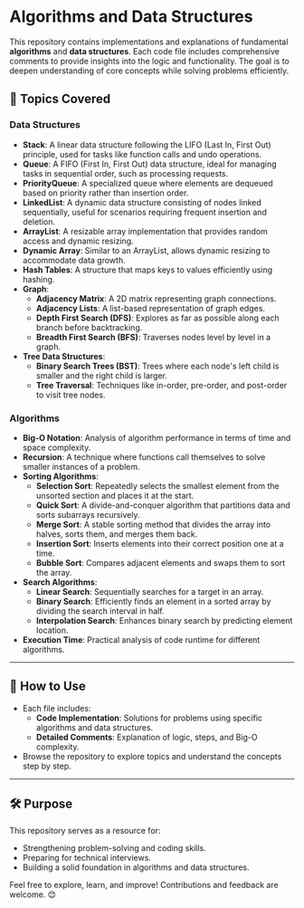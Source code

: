 # Algorithms and Data Structures

This repository contains implementations and explanations of fundamental **algorithms** and **data structures**. Each code file includes comprehensive comments to provide insights into the logic and functionality. The goal is to deepen understanding of core concepts while solving problems efficiently.

## 📂 Topics Covered

### **Data Structures**
- **Stack**: A linear data structure following the LIFO (Last In, First Out) principle, used for tasks like function calls and undo operations.
- **Queue**: A FIFO (First In, First Out) data structure, ideal for managing tasks in sequential order, such as processing requests.
- **PriorityQueue**: A specialized queue where elements are dequeued based on priority rather than insertion order.
- **LinkedList**: A dynamic data structure consisting of nodes linked sequentially, useful for scenarios requiring frequent insertion and deletion.
- **ArrayList**: A resizable array implementation that provides random access and dynamic resizing.
- **Dynamic Array**: Similar to an ArrayList, allows dynamic resizing to accommodate data growth.
- **Hash Tables**: A structure that maps keys to values efficiently using hashing.
- **Graph**:
  - **Adjacency Matrix**: A 2D matrix representing graph connections.
  - **Adjacency Lists**: A list-based representation of graph edges.
  - **Depth First Search (DFS)**: Explores as far as possible along each branch before backtracking.
  - **Breadth First Search (BFS)**: Traverses nodes level by level in a graph.
- **Tree Data Structures**:
  - **Binary Search Trees (BST)**: Trees where each node's left child is smaller and the right child is larger.
  - **Tree Traversal**: Techniques like in-order, pre-order, and post-order to visit tree nodes.

### **Algorithms**
- **Big-O Notation**: Analysis of algorithm performance in terms of time and space complexity.
- **Recursion**: A technique where functions call themselves to solve smaller instances of a problem.
- **Sorting Algorithms**:
  - **Selection Sort**: Repeatedly selects the smallest element from the unsorted section and places it at the start.
  - **Quick Sort**: A divide-and-conquer algorithm that partitions data and sorts subarrays recursively.
  - **Merge Sort**: A stable sorting method that divides the array into halves, sorts them, and merges them back.
  - **Insertion Sort**: Inserts elements into their correct position one at a time.
  - **Bubble Sort**: Compares adjacent elements and swaps them to sort the array.
- **Search Algorithms**:
  - **Linear Search**: Sequentially searches for a target in an array.
  - **Binary Search**: Efficiently finds an element in a sorted array by dividing the search interval in half.
  - **Interpolation Search**: Enhances binary search by predicting element location.
- **Execution Time**: Practical analysis of code runtime for different algorithms.

---

## 🚀 How to Use
- Each file includes:
  - **Code Implementation**: Solutions for problems using specific algorithms and data structures.
  - **Detailed Comments**: Explanation of logic, steps, and Big-O complexity.
- Browse the repository to explore topics and understand the concepts step by step.

---

## 🛠️ Purpose
This repository serves as a resource for:
- Strengthening problem-solving and coding skills.
- Preparing for technical interviews.
- Building a solid foundation in algorithms and data structures.

Feel free to explore, learn, and improve! Contributions and feedback are welcome. 😊
